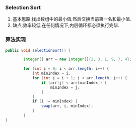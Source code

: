 ### Selection Sort
1. 基本思路:找出数组中的最小值,然后交换当前第一名和最小值.
2. 缺点:效率较低,在任何情况下,内层循环都必须执行完毕.


### 算法实现

```java
public void selectionSort() {

        Integer[] arr = new Integer[]{2, 3, 1, 9, 7, 4};
        
        for (int i = 0; i < arr.length; i++) {
            int minIndex = i;
            for (int j = i + 1; j < arr.length; j++) {
                if (arr[j] < arr[minIndex]) {
                    minIndex = j;
                }
            }
            if (i != minIndex) {
                swap(arr, i, minIndex);
            }
        }
} 

```
